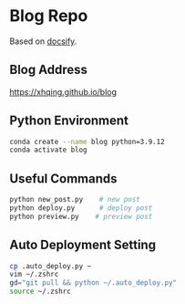 # Blog Repo
Based on [docsify](https://docsify.js.org/).

## Blog Address
https://xhqing.github.io/blog

## Python Environment
```sh
conda create --name blog python=3.9.12
conda activate blog
```

## Useful Commands
```sh
python new_post.py    # new post
python deploy.py      # deploy post
python preview.py    # preview post
```

## Auto Deployment Setting
```sh
cp .auto_deploy.py ~
vim ~/.zshrc
gd="git pull && python ~/.auto_deploy.py"
source ~/.zshrc
```
